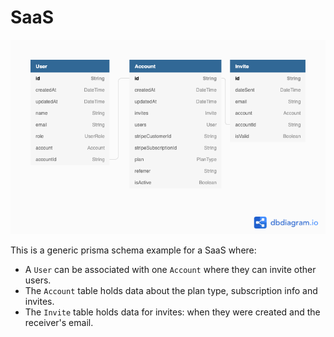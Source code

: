 # SaaS

![database diagram](diagram.png)

This is a generic prisma schema example for a SaaS where:
- A `User` can be associated with one `Account` where they can invite other users.
- The `Account` table holds data about the plan type, subscription info and invites.
- The `Invite` table holds data for invites: when they were created and the receiver's email.


